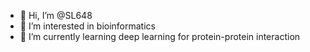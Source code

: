 - 👋 Hi, I’m @SL648
- 👀 I’m interested in bioinformatics
- 🌱 I’m currently learning deep learning for protein-protein interaction

<!---
SL648/SL648 is a ✨ special ✨ repository because its `README.md` (this file) appears on your GitHub profile.
You can click the Preview link to take a look at your changes.
--->
